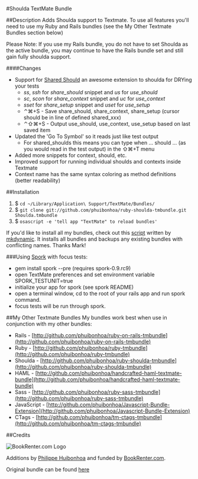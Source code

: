#Shoulda TextMate Bundle

##Description
Adds Shoulda support to Textmate.  To use all features you'll need to use my Ruby and Rails bundles (see the My Other Textmate Bundles section below)

Please Note: If you use my Rails bundle, you do not have to set Shoulda as the active bundle, you may continue to have the Rails bundle set and still gain fully shoulda support.

####Changes
 * Support for [Shared Should](http://github.com/michaelgpearce/shared_should) an awesome extension to shoulda for DRYing your tests
   * _ss_, _ssh_ for _share\_should_ snippet and _us_ for _use\_should_
   * _sc_, _scon_ for _share\_context_ snippet and _uc_ for _use\_context_
   * _sset_ for _share\_setup_ snippet and _uset_ for _use\_setup_
   * ⌃⌘+S  -  Save share\_should, share\_context, share\_setup  (cursor should be in line of defined shared_xxx)
   * ⌃⇧⌘+S  -  Output use\_should, use\_context, use\_setup based on last saved item
 * Updated the 'Go To Symbol' so it reads just like test output
   * For shared\_shoulds this means you can type when ... should ... (as you would read in the test output) in the ⇧⌘+T menu
 * Added more snippets for context, should, etc.
 * Improved support for running individual shoulds and contexts inside Textmate
 * Context name has the same syntax coloring as method definitions (better readability)
  
  
##Installation

1. $ `cd ~/Library/Application\ Support/TextMate/Bundles/`
2. $ `git clone git://github.com/phuibonhoa/ruby-shoulda-tmbundle.git Shoulda.tmbundle`
3. $ `osascript -e 'tell app "TextMate" to reload bundles'`

If you'd like to install all my bundles, check out this [script](http://gist.github.com/443129) written by [mkdynamic](http://github.com/mkdynamic).  It installs all bundles and backups any existing bundles with conflicting names.  Thanks Mark!

###Using [Spork](https://github.com/timcharper/spork) with focus tests:
* gem install spork --pre (requires spork-0.9.rc9)
* open TextMate preferences and set environment variable SPORK_TESTUNIT=true
* initialize your app for spork (see spork README)
* open a terminal window, cd to the root of your rails app and run spork command.
* focus tests will be run through spork.

##My Other Textmate Bundles
My bundles work best when use in conjunction with my other bundles:

 * Rails - [http://github.com/phuibonhoa/ruby-on-rails-tmbundle](http://github.com/phuibonhoa/ruby-on-rails-tmbundle)
 * Ruby - [http://github.com/phuibonhoa/ruby-tmbundle](http://github.com/phuibonhoa/ruby-tmbundle)
 * Shoulda - [http://github.com/phuibonhoa/ruby-shoulda-tmbundle](http://github.com/phuibonhoa/ruby-shoulda-tmbundle)
 * HAML - [http://github.com/phuibonhoa/handcrafted-haml-textmate-bundle](http://github.com/phuibonhoa/handcrafted-haml-textmate-bundle)
 * Sass - [http://github.com/phuibonhoa/ruby-sass-tmbundle](http://github.com/phuibonhoa/ruby-sass-tmbundle)
 * JavaScript - [http://github.com/phuibonhoa/Javascript-Bundle-Extension](http://github.com/phuibonhoa/Javascript-Bundle-Extension)
 * CTags - [http://github.com/phuibonhoa/tm-ctags-tmbundle](http://github.com/phuibonhoa/tm-ctags-tmbundle)

##Credits

![BookRenter.com Logo](http://assets0.bookrenter.com/images/header/bookrenter_logo.gif "BookRenter.com")

Additions by [Philippe Huibonhoa](http://github.com/phuibonhoa) and funded by [BookRenter.com](http://www.bookrenter.com "BookRenter.com").

Original bundle can be found [here](http://github.com/drnic/ruby-shoulda-tmbundle)
